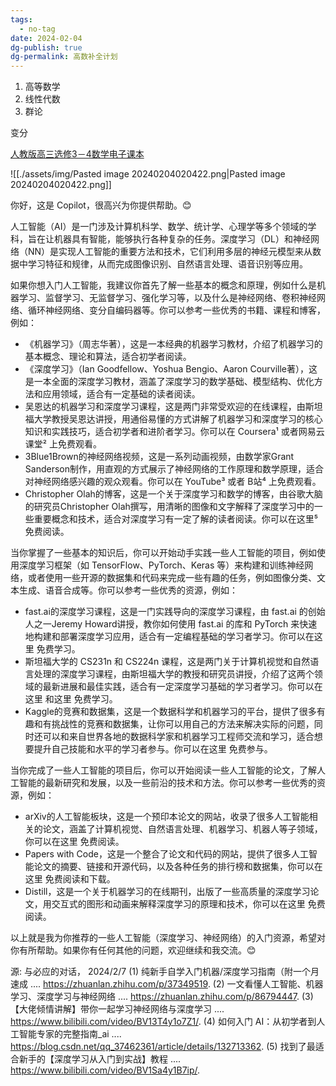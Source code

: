 ```yaml
---
tags:
  - no-tag
date: 2024-02-04
dg-publish: true
dg-permalink: 高数补全计划
---
```




1. 高等数学
2. 线性代数
3. 群论


变分


[人教版高三选修3－4数学电子课本](http://www.dzkbw.com/books/rjb/shuxue/xgxx34/)



![[./assets/img/Pasted image 20240204020422.png|Pasted image 20240204020422.png]]



你好，这是 Copilot，很高兴为你提供帮助。😊

人工智能（AI）是一门涉及计算机科学、数学、统计学、心理学等多个领域的学科，旨在让机器具有智能，能够执行各种复杂的任务。深度学习（DL）和神经网络（NN）是实现人工智能的重要方法和技术，它们利用多层的神经元模型来从数据中学习特征和规律，从而完成图像识别、自然语言处理、语音识别等应用。

如果你想入门人工智能，我建议你首先了解一些基本的概念和原理，例如什么是机器学习、监督学习、无监督学习、强化学习等，以及什么是神经网络、卷积神经网络、循环神经网络、变分自编码器等。你可以参考一些优秀的书籍、课程和博客，例如：

- 《机器学习》（周志华著），这是一本经典的机器学习教材，介绍了机器学习的基本概念、理论和算法，适合初学者阅读。
- 《深度学习》（Ian Goodfellow、Yoshua Bengio、Aaron Courville著），这是一本全面的深度学习教材，涵盖了深度学习的数学基础、模型结构、优化方法和应用领域，适合有一定基础的读者阅读。
- 吴恩达的机器学习和深度学习课程，这是两门非常受欢迎的在线课程，由斯坦福大学教授吴恩达讲授，用通俗易懂的方式讲解了机器学习和深度学习的核心知识和实践技巧，适合初学者和进阶者学习。你可以在 Coursera¹ 或者网易云课堂² 上免费观看。
- 3Blue1Brown的神经网络视频，这是一系列动画视频，由数学家Grant Sanderson制作，用直观的方式展示了神经网络的工作原理和数学原理，适合对神经网络感兴趣的观众观看。你可以在 YouTube³ 或者 B站⁴ 上免费观看。
- Christopher Olah的博客，这是一个关于深度学习和数学的博客，由谷歌大脑的研究员Christopher Olah撰写，用清晰的图像和文字解释了深度学习中的一些重要概念和技术，适合对深度学习有一定了解的读者阅读。你可以在这里⁵ 免费阅读。

当你掌握了一些基本的知识后，你可以开始动手实践一些人工智能的项目，例如使用深度学习框架（如 TensorFlow、PyTorch、Keras 等）来构建和训练神经网络，或者使用一些开源的数据集和代码来完成一些有趣的任务，例如图像分类、文本生成、语音合成等。你可以参考一些优秀的资源，例如：

- fast.ai的深度学习课程，这是一门实践导向的深度学习课程，由 fast.ai 的创始人之一Jeremy Howard讲授，教你如何使用 fast.ai 的库和 PyTorch 来快速地构建和部署深度学习应用，适合有一定编程基础的学习者学习。你可以在这里 免费学习。
- 斯坦福大学的 CS231n 和 CS224n 课程，这是两门关于计算机视觉和自然语言处理的深度学习课程，由斯坦福大学的教授和研究员讲授，介绍了这两个领域的最新进展和最佳实践，适合有一定深度学习基础的学习者学习。你可以在这里 和这里 免费学习。
- Kaggle的竞赛和数据集，这是一个数据科学和机器学习的平台，提供了很多有趣和有挑战性的竞赛和数据集，让你可以用自己的方法来解决实际的问题，同时还可以和来自世界各地的数据科学家和机器学习工程师交流和学习，适合想要提升自己技能和水平的学习者参与。你可以在这里 免费参与。

当你完成了一些人工智能的项目后，你可以开始阅读一些人工智能的论文，了解人工智能的最新研究和发展，以及一些前沿的技术和方法。你可以参考一些优秀的资源，例如：

- arXiv的人工智能板块，这是一个预印本论文的网站，收录了很多人工智能相关的论文，涵盖了计算机视觉、自然语言处理、机器学习、机器人等子领域，你可以在这里 免费阅读。
- Papers with Code，这是一个整合了论文和代码的网站，提供了很多人工智能论文的摘要、链接和开源代码，以及各种任务的排行榜和数据集，你可以在这里 免费阅读和下载。
- Distill，这是一个关于机器学习的在线期刊，出版了一些高质量的深度学习论文，用交互式的图形和动画来解释深度学习的原理和技术，你可以在这里 免费阅读。

以上就是我为你推荐的一些人工智能（深度学习、神经网络）的入门资源，希望对你有所帮助。如果你有任何其他的问题，欢迎继续和我交流。😊

源: 与必应的对话， 2024/2/7
(1) 纯新手自学入门机器/深度学习指南（附一个月速成 .... https://zhuanlan.zhihu.com/p/37349519.
(2) 一文看懂人工智能、机器学习、深度学习与神经网络 .... https://zhuanlan.zhihu.com/p/86794447.
(3) 【大佬倾情讲解】带你一起学习神经网络与深度学习 .... https://www.bilibili.com/video/BV13T4y1o7Z1/.
(4) 如何入门 AI：从初学者到人工智能专家的完整指南_ai .... https://blog.csdn.net/qq_37462361/article/details/132713362.
(5) 找到了最适合新手的【深度学习从入门到实战】教程 .... https://www.bilibili.com/video/BV1Sa4y1B7ip/.